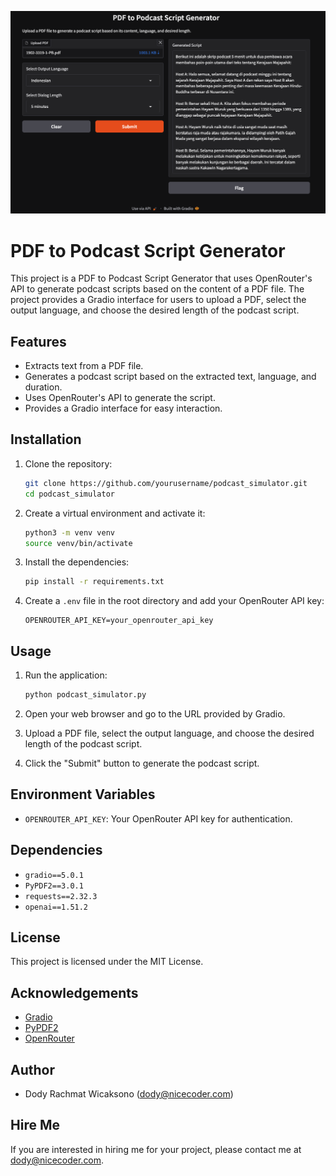 ![Podcast script generator](ss/01.png)

# PDF to Podcast Script Generator

This project is a PDF to Podcast Script Generator that uses OpenRouter's API to generate podcast scripts based on the content of a PDF file. The project provides a Gradio interface for users to upload a PDF, select the output language, and choose the desired length of the podcast script.

## Features

- Extracts text from a PDF file.
- Generates a podcast script based on the extracted text, language, and duration.
- Uses OpenRouter's API to generate the script.
- Provides a Gradio interface for easy interaction.

## Installation

1. Clone the repository:
   ```bash
   git clone https://github.com/yourusername/podcast_simulator.git
   cd podcast_simulator
   ```

2. Create a virtual environment and activate it:
   ```bash
   python3 -m venv venv
   source venv/bin/activate
   ```

3. Install the dependencies:
   ```bash
   pip install -r requirements.txt
   ```

4. Create a `.env` file in the root directory and add your OpenRouter API key:
   ```env
   OPENROUTER_API_KEY=your_openrouter_api_key
   ```

## Usage

1. Run the application:
   ```bash
   python podcast_simulator.py
   ```

2. Open your web browser and go to the URL provided by Gradio.

3. Upload a PDF file, select the output language, and choose the desired length of the podcast script.

4. Click the "Submit" button to generate the podcast script.

## Environment Variables

- `OPENROUTER_API_KEY`: Your OpenRouter API key for authentication.

## Dependencies

- `gradio==5.0.1`
- `PyPDF2==3.0.1`
- `requests==2.32.3`
- `openai==1.51.2`

## License

This project is licensed under the MIT License. 

## Acknowledgements

- [Gradio](https://gradio.app/)
- [PyPDF2](https://pypi.org/project/PyPDF2/)
- [OpenRouter](https://openrouter.ai/)

## Author

- Dody Rachmat Wicaksono (dody@nicecoder.com)

## Hire Me

If you are interested in hiring me for your project, please contact me at dody@nicecoder.com.



